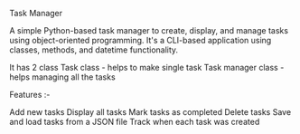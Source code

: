 Task Manager 

 A simple Python-based task manager to create, display, and manage tasks using object-oriented programming.
 It's a CLI-based application using classes, methods, and datetime functionality.

It has 2 class 
Task class - helps to make single task
Task manager class -helps managing all the tasks


 Features :-

 Add new tasks
 Display all tasks
 Mark tasks as completed
 Delete tasks
 Save and load tasks from a JSON file 
 Track when each task was created
